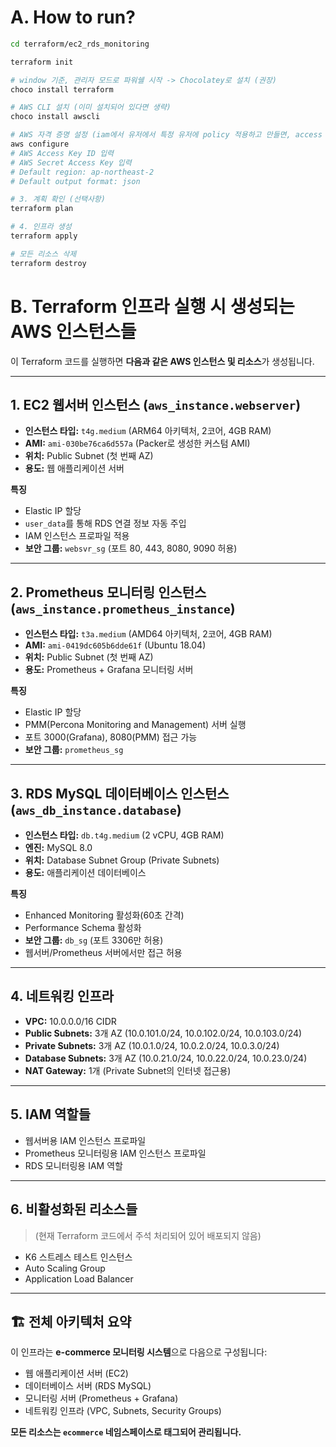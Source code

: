 # A. How to run?

```bash
cd terraform/ec2_rds_monitoring

terraform init

# window 기준, 관리자 모드로 파워쉘 시작 -> Chocolatey로 설치 (권장)
choco install terraform

# AWS CLI 설치 (이미 설치되어 있다면 생략)
choco install awscli

# AWS 자격 증명 설정 (iam에서 유저에서 특정 유저에 policy 적용하고 만들면, access key & secret key받는게 그거 등록)
aws configure
# AWS Access Key ID 입력
# AWS Secret Access Key 입력
# Default region: ap-northeast-2
# Default output format: json

# 3. 계획 확인 (선택사항)
terraform plan

# 4. 인프라 생성
terraform apply

# 모든 리소스 삭제
terraform destroy
```

# B. Terraform 인프라 실행 시 생성되는 AWS 인스턴스들

이 Terraform 코드를 실행하면 **다음과 같은 AWS 인스턴스 및 리소스**가 생성됩니다.

---

## 1. EC2 웹서버 인스턴스 (`aws_instance.webserver`)

- **인스턴스 타입:** `t4g.medium` (ARM64 아키텍처, 2코어, 4GB RAM)
- **AMI:** `ami-030be76ca6d557a` (Packer로 생성한 커스텀 AMI)
- **위치:** Public Subnet (첫 번째 AZ)
- **용도:** 웹 애플리케이션 서버

**특징**

- Elastic IP 할당
- `user_data`를 통해 RDS 연결 정보 자동 주입
- IAM 인스턴스 프로파일 적용
- **보안 그룹:** `websvr_sg` (포트 80, 443, 8080, 9090 허용)

---

## 2. Prometheus 모니터링 인스턴스 (`aws_instance.prometheus_instance`)

- **인스턴스 타입:** `t3a.medium` (AMD64 아키텍처, 2코어, 4GB RAM)
- **AMI:** `ami-0419dc605b6dde61f` (Ubuntu 18.04)
- **위치:** Public Subnet (첫 번째 AZ)
- **용도:** Prometheus + Grafana 모니터링 서버

**특징**

- Elastic IP 할당
- PMM(Percona Monitoring and Management) 서버 실행
- 포트 3000(Grafana), 8080(PMM) 접근 가능
- **보안 그룹:** `prometheus_sg`

---

## 3. RDS MySQL 데이터베이스 인스턴스 (`aws_db_instance.database`)

- **인스턴스 타입:** `db.t4g.medium` (2 vCPU, 4GB RAM)
- **엔진:** MySQL 8.0
- **위치:** Database Subnet Group (Private Subnets)
- **용도:** 애플리케이션 데이터베이스

**특징**

- Enhanced Monitoring 활성화(60초 간격)
- Performance Schema 활성화
- **보안 그룹:** `db_sg` (포트 3306만 허용)
- 웹서버/Prometheus 서버에서만 접근 허용

---

## 4. 네트워킹 인프라

- **VPC:** 10.0.0.0/16 CIDR
- **Public Subnets:** 3개 AZ (10.0.101.0/24, 10.0.102.0/24, 10.0.103.0/24)
- **Private Subnets:** 3개 AZ (10.0.1.0/24, 10.0.2.0/24, 10.0.3.0/24)
- **Database Subnets:** 3개 AZ (10.0.21.0/24, 10.0.22.0/24, 10.0.23.0/24)
- **NAT Gateway:** 1개 (Private Subnet의 인터넷 접근용)

---

## 5. IAM 역할들

- 웹서버용 IAM 인스턴스 프로파일
- Prometheus 모니터링용 IAM 인스턴스 프로파일
- RDS 모니터링용 IAM 역할

---

## 6. 비활성화된 리소스들

> (현재 Terraform 코드에서 주석 처리되어 있어 배포되지 않음)

- K6 스트레스 테스트 인스턴스
- Auto Scaling Group
- Application Load Balancer

---

## 🏗️ 전체 아키텍처 요약

이 인프라는 **e-commerce 모니터링 시스템**으로 다음으로 구성됩니다:

- 웹 애플리케이션 서버 (EC2)
- 데이터베이스 서버 (RDS MySQL)
- 모니터링 서버 (Prometheus + Grafana)
- 네트워킹 인프라 (VPC, Subnets, Security Groups)

**모든 리소스는 `ecommerce` 네임스페이스로 태그되어 관리됩니다.**
